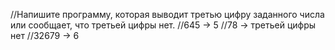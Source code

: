 //Напишите программу, которая выводит третью цифру заданного числа или сообщает, что третьей цифры нет.
//645 -> 5
//78 -> третьей цифры нет
//32679 -> 6

